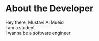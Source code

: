# About the Developer
Hey there, Mustavi Al Mueid <br>
I am a student <br>
I wanna be a software engineer <br> 

